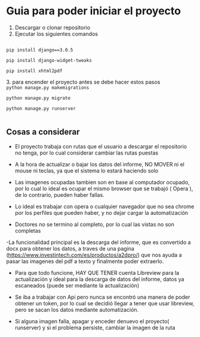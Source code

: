 # Guia para poder iniciar el proyecto

1. Descargar o clonar repositorio
2. Ejecutar los siguientes comandos
<code> 
pip install django==3.0.5 <br/>
pip install django-widget-tweaks <br/>
pip install xhtml2pdf<br>
</code>
3. para encender el proyecto antes se debe hacer estos pasos
<code>
python manage.py makemigrations <br/>
python manage.py migrate <br/>
python manage.py runserver <br/>
</code>

## Cosas a considerar

- El proyecto trabaja con rutas que el usuario a descargar el repositorio no tenga, por lo cual considerar cambiar las rutas puestas

- A la hora de actualizar o bajar los datos del informe, NO MOVER ni el mouse ni teclas, ya que el sistema lo estará haciendo solo

- Las imagenes ocupadas tambien son en base al computador ocupado, por lo cual lo ideal es ocupar el mismo browser que se trabajó ( Opera ), de lo contrario, pueden haber fallas.

- Lo ideal es trabajar con opera o cualquier navegador que no sea chrome por los perfiles que pueden haber, y no dejar cargar la automatización

- Doctores no se termino al completo, por lo cual las vistas no son completas

-La funcionalidad principal es la descarga del informe, que es convertido a docx para obtener los datos, a traves de una pagina (https://www.investintech.com/es/productos/a2dpro/) que nos ayuda a pasar las imagenes del pdf a texto y finalmente poder extraerlo.

- Para que todo funcione, HAY QUE TENER cuenta Libreview para la actualización y ideal para la descarga de datos del informe, datos ya escaneados (puede ser mediante la actualización)

- Se iba a trabajar con Api pero nunca se encontró una manera de poder obtener un token, por lo cual se decidió llegar a tener que usar libreview, pero se sacan los datos mediante automatización.

- Si alguna imagen falla, apagar y enceder denuevo el proyecto( runserver) y si el problema persiste, cambiar la imagen de la ruta





